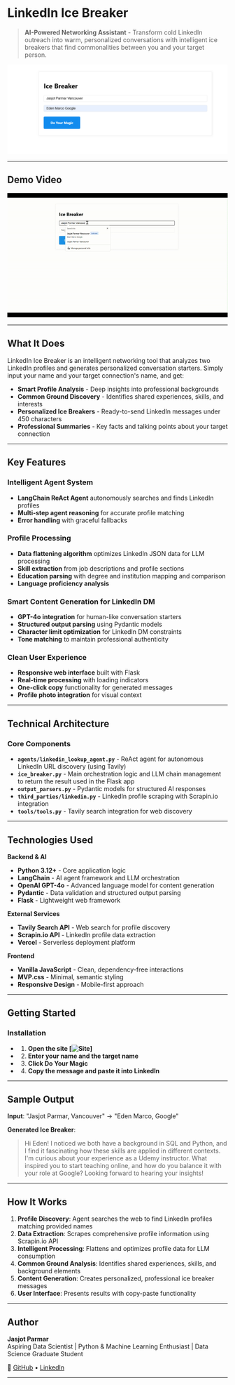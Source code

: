 # LinkedIn Ice Breaker

> **AI-Powered Networking Assistant** - Transform cold LinkedIn outreach into warm, personalized conversations with intelligent ice breakers that find commonalities between you and your target person.

[![Ice Breaker screenshot](site_screenshot.png)](https://icebreaker-ai.vercel.app)

---

## Demo Video

![Ice Breaker demo](icebreaker_demo.gif)

---

## What It Does

LinkedIn Ice Breaker is an intelligent networking tool that analyzes two LinkedIn profiles and generates personalized conversation starters. Simply input your name and your target connection's name, and get:

- **Smart Profile Analysis** - Deep insights into professional backgrounds
- **Common Ground Discovery** - Identifies shared experiences, skills, and interests  
- **Personalized Ice Breakers** - Ready-to-send LinkedIn messages under 450 characters
- **Professional Summaries** - Key facts and talking points about your target connection

---

## Key Features

### **Intelligent Agent System**
- **LangChain ReAct Agent** autonomously searches and finds LinkedIn profiles
- **Multi-step agent reasoning** for accurate profile matching
- **Error handling** with graceful fallbacks

### **Profile Processing**
- **Data flattening algorithm** optimizes LinkedIn JSON data for LLM processing
- **Skill extraction** from job descriptions and profile sections
- **Education parsing** with degree and institution mapping and comparison
- **Language proficiency analysis** 

### **Smart Content Generation for LinkedIn DM**
- **GPT-4o integration** for human-like conversation starters
- **Structured output parsing** using Pydantic models
- **Character limit optimization** for LinkedIn DM constraints
- **Tone matching** to maintain professional authenticity

### **Clean User Experience**
- **Responsive web interface** built with Flask
- **Real-time processing** with loading indicators
- **One-click copy** functionality for generated messages
- **Profile photo integration** for visual context

---

## Technical Architecture

### Core Components

- **`agents/linkedin_lookup_agent.py`** - ReAct agent for autonomous LinkedIn URL discovery (using Tavily)
- **`ice_breaker.py`** - Main orchestration logic and LLM chain management to return the result used in the Flask app
- **`output_parsers.py`** - Pydantic models for structured AI responses  
- **`third_parties/linkedin.py`** - LinkedIn profile scraping with Scrapin.io integration
- **`tools/tools.py`** - Tavily search integration for web discovery

---

## Technologies Used

**Backend & AI**
- **Python 3.12+** - Core application logic
- **LangChain** - AI agent framework and LLM orchestration
- **OpenAI GPT-4o** - Advanced language model for content generation
- **Pydantic** - Data validation and structured output parsing
- **Flask** - Lightweight web framework

**External Services**
- **Tavily Search API** - Web search for profile discovery
- **Scrapin.io API** - LinkedIn profile data extraction
- **Vercel** - Serverless deployment platform

**Frontend**
- **Vanilla JavaScript** - Clean, dependency-free interactions
- **MVP.css** - Minimal, semantic styling
- **Responsive Design** - Mobile-first approach

---

## Getting Started

### Installation 

- 1. **Open the site [![Site](https://icebreaker-ai.vercel.app)]**

- 2. **Enter your name and the target name**

- 3. **Click Do Your Magic**

- 4. **Copy the message and paste it into LinkedIn**

---

## Sample Output

**Input**: "Jasjot Parmar, Vancouver" → "Eden Marco, Google"

**Generated Ice Breaker**:
> Hi Eden! I noticed we both have a background in SQL and Python, and I find it fascinating how these skills are applied in different contexts. I'm curious about your experience as a Udemy instructor. What inspired you to start teaching online, and how do you balance it with your role at Google? Looking forward to hearing your insights!

---

## How It Works

1. **Profile Discovery**: Agent searches the web to find LinkedIn profiles matching provided names
2. **Data Extraction**: Scrapes comprehensive profile information using Scrapin.io API
3. **Intelligent Processing**: Flattens and optimizes profile data for LLM consumption
4. **Common Ground Analysis**: Identifies shared experiences, skills, and background elements
5. **Content Generation**: Creates personalized, professional ice breaker messages
6. **User Interface**: Presents results with copy-paste functionality

---

## Author

**Jasjot Parmar**  
Aspiring Data Scientist | Python & Machine Learning Enthusiast | Data Science Graduate Student

🔗 [GitHub](https://github.com/jasjotp) • [LinkedIn](https://www.linkedin.com/in/jasjotparmar)

---
